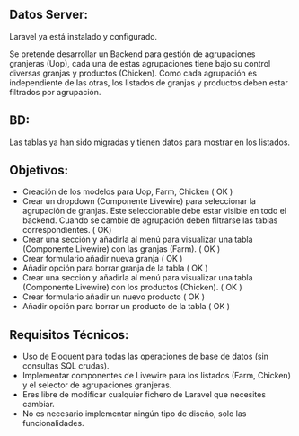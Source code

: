 ## Datos Server:

Laravel ya está instalado y configurado.


Se pretende desarrollar un Backend para gestión de agrupaciones granjeras (Uop), cada una de estas agrupaciones tiene bajo su control diversas granjas y productos (Chicken). Como cada agrupación es independiente de las otras, los listados de granjas y productos deben estar filtrados por agrupación.

## BD:

Las tablas ya han sido migradas y tienen datos para mostrar en los listados.

## Objetivos:

- Creación de los modelos para Uop, Farm, Chicken ( OK )
- Crear un dropdown (Componente Livewire) para seleccionar la agrupación de granjas. Este seleccionable debe estar visible en todo el backend. Cuando se cambie de agrupación deben filtrarse las tablas correspondientes. ( OK)
- Crear una sección y añadirla al menú para visualizar una tabla (Componente Livewire) con las granjas (Farm). ( OK )
- Crear formulario añadir nueva granja ( OK )
- Añadir opción para borrar granja de la tabla ( OK )
- Crear una sección y añadirla al menú para visualizar una tabla (Componente Livewire) con los productos (Chicken). ( OK )
- Crear formulario añadir un nuevo producto ( OK )
- Añadir opción para borrar un producto de la tabla ( OK )


## Requisitos Técnicos:

- Uso de Eloquent para todas las operaciones de base de datos (sin consultas SQL crudas).
- Implementar componentes de Livewire para los listados (Farm, Chicken) y el selector de agrupaciones granjeras.
- Eres libre de modificar cualquier fichero de Laravel que necesites cambiar.
- No es necesario implementar ningún tipo de diseño, solo las funcionalidades.
